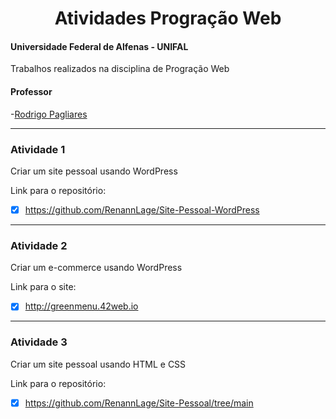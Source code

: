 <div align="center">
<h1> Atividades Progração Web </h1>
</div>

#### Universidade Federal de Alfenas - UNIFAL
Trabalhos realizados na disciplina de Progração Web

#### Professor
-[Rodrigo Pagliares](https://github.com/pagliares)

<hr>

### Atividade 1
Criar um site pessoal usando WordPress

Link para o repositório:
- [x] https://github.com/RenannLage/Site-Pessoal-WordPress

<hr>

### Atividade 2
Criar um e-commerce usando WordPress

Link para o site:
- [x] http://greenmenu.42web.io

<hr>

### Atividade 3
Criar um site pessoal usando HTML e CSS

Link para o repositório:
- [x] https://github.com/RenannLage/Site-Pessoal/tree/main
